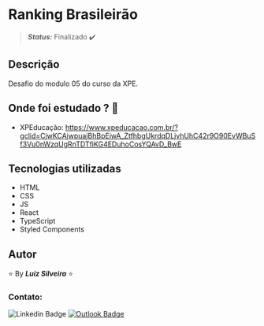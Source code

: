 
<!-- :heavy_check_mark: -->
<!-- :construction: -->

# Ranking Brasileirão

> **_Status:_** Finalizado :heavy_check_mark:

<!-- > **_Status:_** Em andamento :construction: -->

## Descrição

Desafio do modulo 05 do curso da  XPE.

## Onde foi estudado ? :scroll:

- XPEducação: https://www.xpeducacao.com.br/?gclid=CjwKCAjwpuajBhBpEiwA_ZtfhbgUkrdqDLjvhUhC42r9O90EvWBuSf3Vu0nWzqUgRnTDTfiKG4EDuhoCosYQAvD_BwE

## Tecnologias utilizadas

- HTML
- CSS
- JS
- React
- TypeScript
- Styled Components

## Autor

:star: By **_Luiz Silveira_** :star:

### Contato:

![Linkedin Badge](https://img.shields.io/badge/-Luiz-blue?style=flat-square&logo=Linkedin&logoColor=white&link=https://www.linkedin.com/in/luiz-silveira-front-end/) [![Outlook Badge](https://img.shields.io/badge/-l.filiphis@hotmail.com-blue?style=flat-square&logo=microsoft-outlook&logoColor=white&link=mailto:l.filiphis@hotmail.com)](mailto:l.filiphis@hotmail)
